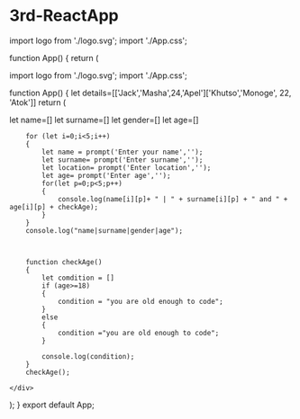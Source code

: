 # 3rd-ReactApp
import logo from './logo.svg';
import './App.css';

function App() {
  return (
    <div className="App">
      import logo from './logo.svg';
import './App.css';

function App() {
    let details=[['Jack','Masha',24,'Apel']['Khutso','Monoge', 22, 'Atok']]
  return (
    <div className="App">
        let name=[]
        let surname=[]
        let gender=[]
        let age=[]

        for (let i=0;i<5;i++)
        {
            let name = prompt('Enter your name','');
            let surname= prompt('Enter surname','');
            let location= prompt('Enter location','');
            let age= prompt('Enter age','');
            for(let p=0;p<5;p++)
            {        
                console.log(name[i][p]+ " | " + surname[i][p] + " and " + age[i][p] + checkAge);
            }
        }
        console.log("name|surname|gender|age");
        


        function checkAge()
        {
            let comdition = []
            if (age>=18)
            {
                condition = "you are old enough to code";
            }
            else
            {
                condition ="you are old enough to code";
            }

            console.log(condition);
        }
        checkAge();

    </div>
  );
}
export default App;
